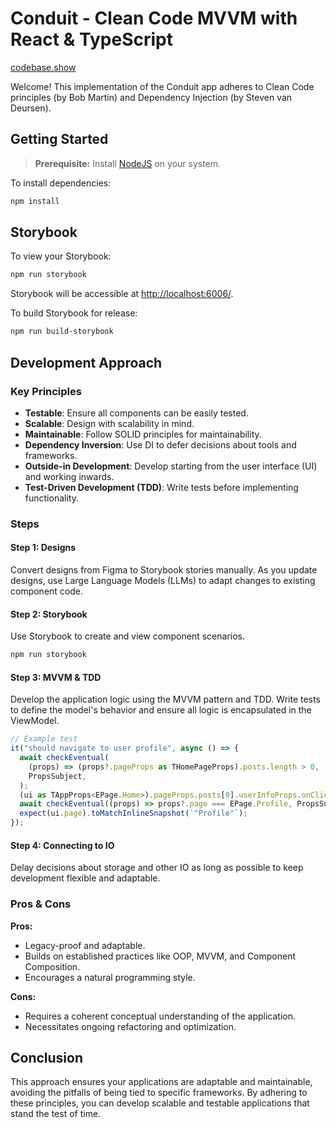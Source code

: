 # Conduit - Clean Code MVVM with React & TypeScript

[codebase.show](https://codebase.show/projects/realworld)

Welcome! This implementation of the Conduit app adheres to Clean Code principles (by Bob Martin) and Dependency Injection (by Steven van Deursen).

## Getting Started

> **Prerequisite:** Install [NodeJS](https://nodejs.org/en/) on your system.

To install dependencies:

```bash
npm install
```

## Storybook

To view your Storybook:

```bash
npm run storybook
```

Storybook will be accessible at [http://localhost:6006/](http://localhost:6006/).

To build Storybook for release:

```bash
npm run build-storybook
```

## Development Approach

### Key Principles

- **Testable**: Ensure all components can be easily tested.
- **Scalable**: Design with scalability in mind.
- **Maintainable**: Follow SOLID principles for maintainability.
- **Dependency Inversion**: Use DI to defer decisions about tools and frameworks.
- **Outside-in Development**: Develop starting from the user interface (UI) and working inwards.
- **Test-Driven Development (TDD)**: Write tests before implementing functionality.

### Steps

#### Step 1: Designs

Convert designs from Figma to Storybook stories manually. As you update designs, use Large Language Models (LLMs) to adapt changes to existing component code.

#### Step 2: Storybook

Use Storybook to create and view component scenarios.

```bash
npm run storybook
```

#### Step 3: MVVM & TDD

Develop the application logic using the MVVM pattern and TDD. Write tests to define the model's behavior and ensure all logic is encapsulated in the ViewModel.

```js
// Example test
it("should navigate to user profile", async () => {
  await checkEventual(
    (props) => (props?.pageProps as THomePageProps).posts.length > 0,
    PropsSubject,
  );
  (ui as TAppProps<EPage.Home>).pageProps.posts[0].userInfoProps.onClick?.();
  await checkEventual((props) => props?.page === EPage.Profile, PropsSubject);
  expect(ui.page).toMatchInlineSnapshot(`"Profile"`);
});
```

#### Step 4: Connecting to IO

Delay decisions about storage and other IO as long as possible to keep development flexible and adaptable.

### Pros & Cons

**Pros:**
- Legacy-proof and adaptable.
- Builds on established practices like OOP, MVVM, and Component Composition.
- Encourages a natural programming style.

**Cons:**
- Requires a coherent conceptual understanding of the application.
- Necessitates ongoing refactoring and optimization.

## Conclusion

This approach ensures your applications are adaptable and maintainable, avoiding the pitfalls of being tied to specific frameworks. By adhering to these principles, you can develop scalable and testable applications that stand the test of time.
